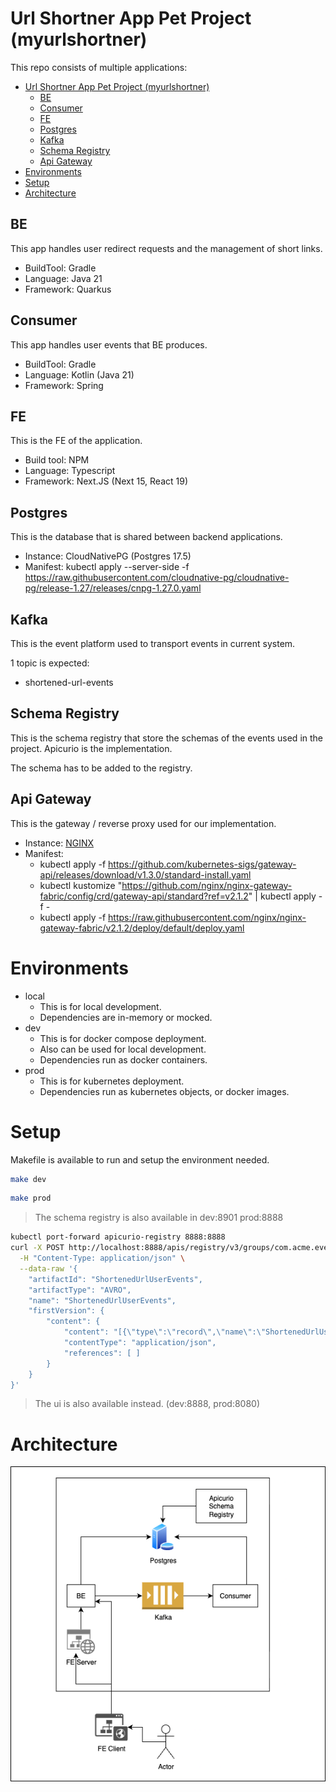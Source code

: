 # Url Shortner App Pet Project (myurlshortner)

This repo consists of multiple applications:
- [Url Shortner App Pet Project (myurlshortner)](#url-shortner-app-pet-project-myurlshortner)
  - [BE](#be)
  - [Consumer](#consumer)
  - [FE](#fe)
  - [Postgres](#postgres)
  - [Kafka](#kafka)
  - [Schema Registry](#schema-registry)
  - [Api Gateway](#api-gateway)
- [Environments](#environments)
- [Setup](#setup)
- [Architecture](#architecture)


## BE

This app handles user redirect requests and the management of short links.

- BuildTool: Gradle
- Language: Java 21
- Framework: Quarkus

## Consumer

This app handles user events that BE produces. 

- BuildTool: Gradle
- Language: Kotlin (Java 21)
- Framework: Spring

## FE

This is the FE of the application.

- Build tool: NPM 
- Language: Typescript
- Framework: Next.JS (Next 15, React 19)

## Postgres

This is the database that is shared between backend applications.
- Instance: CloudNativePG (Postgres 17.5)
- Manifest: kubectl apply --server-side -f \
  https://raw.githubusercontent.com/cloudnative-pg/cloudnative-pg/release-1.27/releases/cnpg-1.27.0.yaml

## Kafka

This is the event platform used to transport events in current system.

1 topic is expected:
  - shortened-url-events

## Schema Registry

This is the schema registry that store the schemas of the events used in the project. Apicurio is the implementation.

The schema has to be added to the registry.


## Api Gateway

This is the gateway / reverse proxy used for our implementation.
- Instance: [NGINX](https://gateway-api.sigs.k8s.io/implementations/#nginx-gateway-fabric)
- Manifest: 
  - kubectl apply -f https://github.com/kubernetes-sigs/gateway-api/releases/download/v1.3.0/standard-install.yaml
  - kubectl kustomize "https://github.com/nginx/nginx-gateway-fabric/config/crd/gateway-api/standard?ref=v2.1.2" | kubectl apply -f -
  - kubectl apply -f https://raw.githubusercontent.com/nginx/nginx-gateway-fabric/v2.1.2/deploy/default/deploy.yaml


# Environments
- local
  - This is for local development.
  - Dependencies are in-memory or mocked.
- dev
  - This is for docker compose deployment.
  - Also can be used for local development.
  - Dependencies run as docker containers.
- prod
  - This is for kubernetes deployment.
  - Dependencies run as kubernetes objects, or docker images.

# Setup

Makefile is available to run and setup the environment needed.

```bash
make dev
```

```bash
make prod
```
> The schema registry is also available in dev:8901 prod:8888

```bash
kubectl port-forward apicurio-registry 8888:8888
curl -X POST http://localhost:8888/apis/registry/v3/groups/com.acme.events/artifacts \
  -H "Content-Type: application/json" \
  --data-raw '{
    "artifactId": "ShortenedUrlUserEvents",
    "artifactType": "AVRO",
    "name": "ShortenedUrlUserEvents",
    "firstVersion": {
        "content": {
            "content": "[{\"type\":\"record\",\"name\":\"ShortenedUrlUserEvents\",\"namespace\":\"com.acme.events\",\"fields\":[{\"name\":\"userAccessedShortenedUrlEvent\",\"type\":[\"null\",\"UserAccessedShortenedUrl\"],\"default\":null},{\"name\":\"userCreatedShortenedUrlEvent\",\"type\":[\"null\",\"UserCreatedShortenedUrl\"],\"default\":null},{\"name\":\"userUpdatedOriginalUrlEvent\",\"type\":[\"null\",\"UserUpdatedOriginalUrl\"],\"default\":null}]},{\"type\":\"record\",\"name\":\"UserAccessedShortenedUrl\",\"namespace\":\"com.acme.events\",\"fields\":[{\"name\":\"unique_identifier\",\"type\":[\"null\",\"string\"],\"default\":\"null\"},{\"name\":\"shortened_url\",\"type\":\"string\"},{\"name\":\"original_url\",\"type\":\"string\"},{\"name\":\"user_agent\",\"type\":\"string\"},{\"name\":\"accessed_at\",\"type\":[\"null\",\"string\"],\"doc\":\"ISO 8601 Timestamp\",\"default\":\"null\"}]},{\"type\":\"record\",\"name\":\"UserCreatedShortenedUrl\",\"namespace\":\"com.acme.events\",\"fields\":[{\"name\":\"unique_identifier\",\"type\":\"string\"},{\"name\":\"original_url\",\"type\":\"string\"},{\"name\":\"created_at\",\"type\":\"string\",\"doc\":\"ISO 8601 Timestamp\"}]},{\"type\":\"record\",\"name\":\"UserUpdatedOriginalUrl\",\"namespace\":\"com.acme.events\",\"fields\":[{\"name\":\"unique_identifier\",\"type\":\"string\"},{\"name\":\"new_original_url\",\"type\":\"string\"},{\"name\":\"updated_at\",\"type\":\"string\",\"doc\":\"ISO 8601 Timestamp\"}]}]",
            "contentType": "application/json",
            "references": [ ]
        }
    }
}'
```
> The ui is also available instead. (dev:8888, prod:8080)

# Architecture

![data flow architecture](myurlshortner.png)
